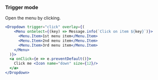 <demo>

### Trigger mode

Open the menu by clicking.

```jsx live
<Dropdown trigger="click" overlay={(
    <Menu onSelect={(key) => Message.info(`Click on item ${key}`)}>
      <Menu.Item>1st menu item</Menu.Item>
      <Menu.Item>2nd menu item</Menu.Item>
      <Menu.Item>3rd menu item</Menu.Item>
    </Menu>
  )}>
  <a onClick={e => e.preventDefault()}>
    Click me <Icon name="down" size={12}/>
  </a>
</Dropdown>
```

</demo>
